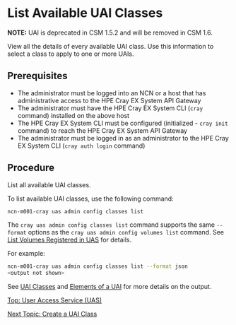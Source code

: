 # List Available UAI Classes

**NOTE:** UAI is deprecated in CSM 1.5.2 and will be removed in CSM 1.6.

View all the details of every available UAI class. Use this information to select a class to apply to one or more UAIs.

## Prerequisites

* The administrator must be logged into an NCN or a host that has administrative access to the HPE Cray EX System API Gateway
* The administrator must have the HPE Cray EX System CLI (`cray` command) installed on the above host
* The HPE Cray EX System CLI must be configured (initialized - `cray init` command) to reach the HPE Cray EX System API Gateway
* The administrator must be logged in as an administrator to the HPE Cray EX System CLI (`cray auth login` command)

## Procedure

List all available UAI classes.

To list available UAI classes, use the following command:

```bash
ncn-m001-cray uas admin config classes list
```

The `cray uas admin config classes list` command supports the same `--format` options as the `cray uas admin config volumes list` command. See [List Volumes Registered in UAS](List_Volumes_Registered_in_UAS.md) for details.

For example:

```bash
ncn-m001-cray uas admin config classes list --format json
<output not shown>
```

See [UAI Classes](UAI_Classes.md) and [Elements of a UAI](Elements_of_a_UAI.md) for more details on the output.

[Top: User Access Service (UAS)](README.md)

[Next Topic: Create a UAI Class](Create_a_UAI_Class.md)
